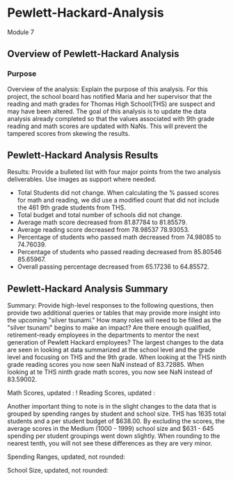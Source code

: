 # Pewlett-Hackard-Analysis
Module 7

## Overview of Pewlett-Hackard Analysis

### Purpose
Overview of the analysis: Explain the purpose of this analysis.
  For this project, the school board has notified Maria and her supervisor that the reading and math grades for Thomas High School(THS) are suspect and may have been altered. The goal of this analysis is to update the data analysis already completed so that the values associated with 9th grade reading and math scores are updated with NaNs. This will prevent the tampered scores from skewing the results. 
  
## Pewlett-Hackard Analysis Results
Results: Provide a bulleted list with four major points from the two analysis deliverables. Use images as support where needed.
* Total Students did not change. When calculating the % passed scores for math and reading, we did use a modified count that did not include the 461 9th grade students from THS. 
* Total budget and total number of schools did not change. 
* Average math score decreased from 81.87784 to 81.85579.
* Average reading score decreased from 78.98537 78.93053.
* Percentage of students who passed math decreased from 74.98085 to 74.76039.
* Percentage of students who passed reading decreased from 85.80546 85.65967.
* Overall passing percentage decreased from 65.17236 to 64.85572.


## Pewlett-Hackard Analysis Summary

Summary: Provide high-level responses to the following questions, then provide two additional queries or tables that may provide more insight into the upcoming "silver tsunami."
How many roles will need to be filled as the "silver tsunami" begins to make an impact?
Are there enough qualified, retirement-ready employees in the departments to mentor the next generation of Pewlett Hackard employees?
The largest changes to the data are seen in looking at data summarized at the school level and the grade level and focusing on THS and the 9th grade. When looking at the THS ninth grade reading scores you now seen NaN instead of 83.72885. When looking at te THS ninth grade math scores, you now see NaN instead of 83.59002.

Math Scores, updated : !
Reading Scores, updated : 

Another important thing to note is in the slight changes to the data that is grouped by spending ranges by student and school size. THS has 1635 total students and a per student budget of $638.00. By excluding the scores, the average scores in the Medium (1000 - 1999) school size and $631 - 645 spending per student groupings went down slightly. When rounding to the nearest tenth, you will not see these differences as they are very minor.

Spending Ranges, updated, not rounded:


School Size, updated, not rounded:


